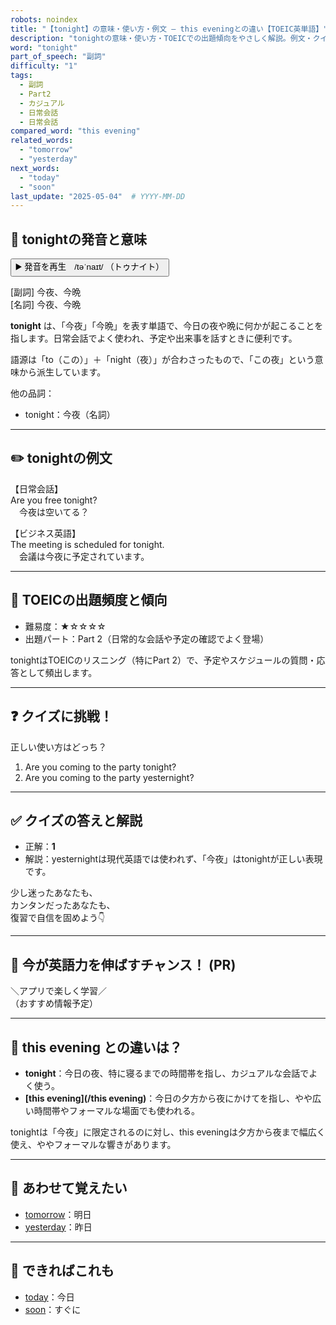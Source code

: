 ```yaml
---
robots: noindex
title: "【tonight】の意味・使い方・例文 ― this eveningとの違い【TOEIC英単語】"
description: "tonightの意味・使い方・TOEICでの出題傾向をやさしく解説。例文・クイズ付きでthis eveningとの違いもわかりやすく学べます。"
word: "tonight"
part_of_speech: "副詞"
difficulty: "1"
tags:
  - 副詞
  - Part2
  - カジュアル
  - 日常会話
  - 日常会話
compared_word: "this evening"
related_words:
  - "tomorrow"
  - "yesterday"
next_words:
  - "today"
  - "soon"
last_update: "2025-05-04"  # YYYY-MM-DD
---
```


## 🔰 tonightの発音と意味

<button class="play-audio" onclick="playTTS('tonight')">
  <span class="play-audio-main">
    ▶️ 発音を再生　/təˈnaɪt/
  </span>
  <span class="play-audio-sub">
    （トゥナイト）
  </span>
</button>

[副詞] 今夜、今晩  
[名詞] 今夜、今晩

**tonight** は、「今夜」「今晩」を表す単語で、今日の夜や晩に何かが起こることを指します。日常会話でよく使われ、予定や出来事を話すときに便利です。

語源は「to（この）」＋「night（夜）」が合わさったもので、「この夜」という意味から派生しています。

他の品詞：  
- tonight：今夜（名詞）

---

## ✏️ tonightの例文

【日常会話】  
Are you free tonight?  
　今夜は空いてる？

【ビジネス英語】  
The meeting is scheduled for tonight.  
　会議は今夜に予定されています。

---

## 🎯 TOEICの出題頻度と傾向

- 難易度：★☆☆☆☆
- 出題パート：Part 2（日常的な会話や予定の確認でよく登場）

tonightはTOEICのリスニング（特にPart 2）で、予定やスケジュールの質問・応答として頻出します。

---

## ❓ クイズに挑戦！

正しい使い方はどっち？

1. Are you coming to the party tonight?  
2. Are you coming to the party yesternight?

---

## ✅ クイズの答えと解説

- 正解：**1**
- 解説：yesternightは現代英語では使われず、「今夜」はtonightが正しい表現です。

少し迷ったあなたも、  
カンタンだったあなたも、  
復習で自信を固めよう👇️

---

## 🚀 今が英語力を伸ばすチャンス！ (PR)

<div class="info-center">
＼アプリで楽しく学習／<br>  
（おすすめ情報予定）
</div>

---

## 🤔  this evening との違いは？

- **tonight**：今日の夜、特に寝るまでの時間帯を指し、カジュアルな会話でよく使う。
- **[this evening](/this evening)**：今日の夕方から夜にかけてを指し、やや広い時間帯やフォーマルな場面でも使われる。

tonightは「今夜」に限定されるのに対し、this eveningは夕方から夜まで幅広く使え、ややフォーマルな響きがあります。

---

## 🧩 あわせて覚えたい

- [tomorrow](/word/tomorrow/)：明日
- [yesterday](/word/yesterday/)：昨日

---

## 📖 できればこれも

- [today](/word/today/)：今日
- [soon](/word/soon/)：すぐに

<!-- cvid: aid11_bid16 -->
